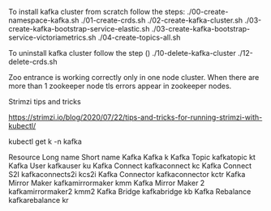To install kafka cluster from scratch follow the steps:
./00-create-namespace-kafka.sh
./01-create-crds.sh
./02-create-kafka-cluster.sh
./03-create-kafka-bootstrap-service-elastic.sh
./03-create-kafka-bootstrap-service-victoriametrics.sh
./04-create-topics-all.sh

To uninstall kafka cluster follow the step ()
./10-delete-kafka-cluster
./12-delete-crds.sh

Zoo entrance is working correctly only in one node cluster. When there are more than 1 zookeeper node
tls errors appear in zookeeper nodes.


Strimzi tips and tricks

https://strimzi.io/blog/2020/07/22/tips-and-tricks-for-running-strimzi-with-kubectl/

kubectl get k -n kafka

Resource		        Long name		    Short name
Kafka 			        Kafka			    k
Kafka Topic		        kafkatopic		    kt
Kafka User		        kafkauser		    ku
Kafka Connect		    kafkaconnect		kc
Kafka Connect S2I	    kafkaconnects2i		kcs2i
Kafka Connector		    kafkaconnector		kctr
Kafka Mirror Maker	    kafkamirrormaker	kmm
Kafka Mirror Maker 2	kafkamirrormaker2	kmm2
Kafka Bridge		    kafkabridge		    kb
Kafka Rebalance		    kafkarebalance		kr
